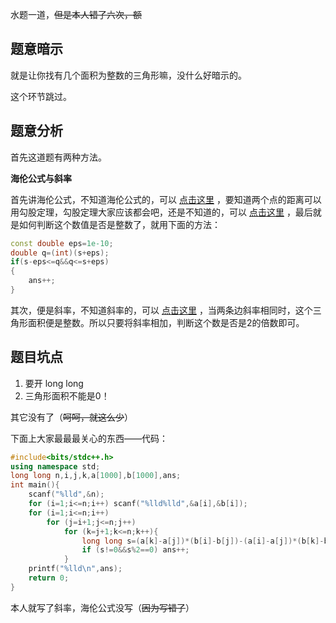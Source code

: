 水题一道，~~但是本人错了六次，额~~
## 题意暗示
就是让你找有几个面积为整数的三角形嘛，没什么好暗示的。

这个环节跳过。
## 题意分析
首先这道题有两种方法。

**海伦公式与斜率**

首先讲海伦公式，不知道海伦公式的，可以 [点击这里](https://baike.baidu.com/item/%E6%B5%B7%E4%BC%A6%E5%85%AC%E5%BC%8F/106956?fr=aladdin) ，要知道两个点的距离可以用勾股定理，勾股定理大家应该都会吧，还是不知道的，可以 [点击这里](https://baike.baidu.com/item/%E5%8B%BE%E8%82%A1%E5%AE%9A%E7%90%86/91499) ，最后就是如何判断这个数值是否是整数了，就用下面的方法：
```cpp
const double eps=1e-10;
double q=(int)(s+eps);
if(s-eps<=q&&q<=s+eps)			
{				
	ans++;			
}
```
其次，便是斜率，不知道斜率的，可以 [点击这里](https://baike.baidu.com/item/%E6%96%9C%E7%8E%87) ，当两条边斜率相同时，这个三角形面积便是整数。所以只要将斜率相加，判断这个数是否是2的倍数即可。
## 题目坑点
1. 要开 long long
1. 三角形面积不能是0！

其它没有了（~~呵呵，就这么少~~）

下面上大家最最最关心的东西——代码：
```cpp
#include<bits/stdc++.h>
using namespace std;
long long n,i,j,k,a[1000],b[1000],ans;
int main(){
	scanf("%lld",&n);
	for (i=1;i<=n;i++) scanf("%lld%lld",&a[i],&b[i]);
	for (i=1;i<=n;i++)
		for (j=i+1;j<=n;j++)
			for (k=j+1;k<=n;k++){
				long long s=(a[k]-a[j])*(b[i]-b[j])-(a[i]-a[j])*(b[k]-b[j]);
				if (s!=0&&s%2==0) ans++;
			}
	printf("%lld\n",ans);
	return 0;
}
```
本人就写了斜率，海伦公式没写（~~因为写错了~~）